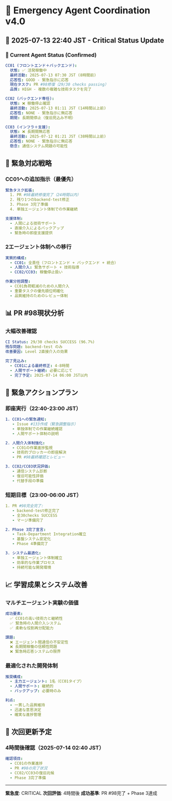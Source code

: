# 🚨 Emergency Agent Coordination v4.0

## 📅 2025-07-13 22:40 JST - Critical Status Update

### 🎯 Current Agent Status (Confirmed)

```yaml
CC01 (フロントエンド＋バックエンド):
  状態: ✅ 活発稼働中
  最終活動: 2025-07-13 07:30 JST (8時間前)
  応答性: GOOD - 緊急指示に応答
  現在タスク: PR #98修復（29/30 checks passing）
  品質: HIGH - 複数の複雑な技術タスクを完了

CC02 (バックエンド専任):
  状態: ❌ 稼働停止確認
  最終活動: 2025-07-13 01:11 JST (14時間以上前)
  応答性: NONE - 緊急指示に無応答
  期間: 長期間停止（復旧見込み不明）

CC03 (インフラ＋支援):
  状態: ❌ 長期間無応答
  最終活動: 2025-07-12 01:21 JST (38時間以上前)  
  応答性: NONE - 緊急指示に無応答
  懸念: 通信システム問題の可能性
```

## 🚨 緊急対応戦略

### CC01への追加指示（最優先）
```yaml
緊急タスク拡張:
  1. PR #98最終修復完了（24時間以内）
  2. 残り1つのbackend-test修正
  3. Phase 3完了準備
  4. 単独エージェント体制での作業継続

支援体制:
  - 人間による技術サポート
  - 直接介入によるバックアップ
  - 緊急時の即座支援提供
```

### 2エージェント体制への移行
```yaml
実質的構成:
  - CC01: 全責任（フロントエンド + バックエンド + 統合）
  - 人間介入: 緊急サポート + 技術指導
  - CC02/CC03: 稼働停止扱い

作業分担調整:
  - CC01負荷軽減のための人間介入
  - 重要タスクの優先順位明確化
  - 品質維持のためのレビュー体制
```

## 📊 PR #98現状分析

### 大幅改善確認
```yaml
CI Status: 29/30 checks SUCCESS (96.7%)
残存問題: backend-test のみ
改善要因: Level 2直接介入の効果

完了見込み:
  - CC01による最終修正: 4-8時間
  - 人間サポート継続: 必要に応じて
  - 完了予定: 2025-07-14 06:00 JST以内
```

## 🎯 緊急アクションプラン

### 即座実行（22:40-23:00 JST）
```yaml
1. CC01への緊急通知:
   - Issue #133作成（緊急調整指示）
   - 単独体制での作業継続確認
   - 人間サポート体制の説明

2. 人間介入体制強化:
   - CC01の作業進捗監視
   - 技術的ブロッカーの即座解決
   - PR #98最終確認とレビュー

3. CC02/CC03状況評価:
   - 通信システム診断
   - 復旧可能性評価
   - 代替手段の準備
```

### 短期目標（23:00-06:00 JST）
```yaml
1. PR #98完全完了:
   - backend-test修正完了
   - 全30checks SUCCESS
   - マージ準備完了

2. Phase 3完了宣言:
   - Task-Department Integration確立
   - 基盤システム安定化
   - Phase 4準備完了

3. システム最適化:
   - 単独エージェント体制確立
   - 効率的な作業プロセス
   - 持続可能な開発環境
```

## 📈 学習成果とシステム改善

### マルチエージェント実験の価値
```yaml
成功要素:
  ✅ CC01の高い技術力と継続性
  ✅ 緊急時の人間介入システム
  ✅ 柔軟な役割再分配能力

課題:
  ❌ エージェント間通信の不安定性
  ❌ 長期間稼働の信頼性問題
  ❌ 緊急時応答システムの限界
```

### 最適化された開発体制
```yaml
推奨構成:
  - 主力エージェント: 1名（CC01タイプ）
  - 人間サポート: 継続的
  - バックアップ: 必要時のみ

利点:
  - 一貫した品質維持
  - 迅速な意思決定
  - 確実な進捗管理
```

## 🔄 次回更新予定

### 4時間後確認（2025-07-14 02:40 JST）
```yaml
確認項目:
  - CC01の作業進捗
  - PR #98の完了状況
  - CC02/CC03の復旧兆候
  - Phase 3完了準備
```

---

**緊急度**: CRITICAL
**次回評価**: 4時間後
**成功基準**: PR #98完了 + Phase 3達成